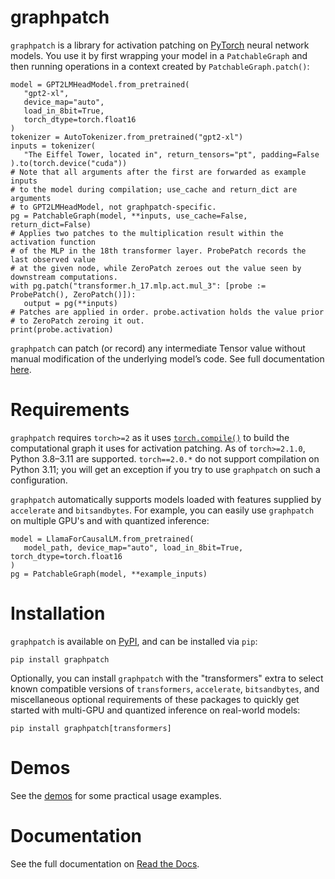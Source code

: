 # graphpatch

`graphpatch` is a library for activation patching on [PyTorch](https://pytorch.org/docs/stable/index.html)
neural network models. You use it by first wrapping your model in a `PatchableGraph` and then running
operations in a context created by
`PatchableGraph.patch()`:

```
model = GPT2LMHeadModel.from_pretrained(
   "gpt2-xl",
   device_map="auto",
   load_in_8bit=True,
   torch_dtype=torch.float16
)
tokenizer = AutoTokenizer.from_pretrained("gpt2-xl")
inputs = tokenizer(
   "The Eiffel Tower, located in", return_tensors="pt", padding=False
).to(torch.device("cuda"))
# Note that all arguments after the first are forwarded as example inputs
# to the model during compilation; use_cache and return_dict are arguments
# to GPT2LMHeadModel, not graphpatch-specific.
pg = PatchableGraph(model, **inputs, use_cache=False, return_dict=False)
# Applies two patches to the multiplication result within the activation function
# of the MLP in the 18th transformer layer. ProbePatch records the last observed value
# at the given node, while ZeroPatch zeroes out the value seen by downstream computations.
with pg.patch("transformer.h_17.mlp.act.mul_3": [probe := ProbePatch(), ZeroPatch()]):
   output = pg(**inputs)
# Patches are applied in order. probe.activation holds the value prior
# to ZeroPatch zeroing it out.
print(probe.activation)
```

`graphpatch` can patch (or record) any intermediate Tensor value without manual modification of the
underlying model’s code. See full documentation [here](https://graphpatch.readthedocs.io/en/latest/).

# Requirements
`graphpatch` requires `torch>=2` as it uses [`torch.compile()`](https://pytorch.org/docs/stable/generated/torch.compile.html#torch-compile) to build the
computational graph it uses for activation patching. As of `torch>=2.1.0`,
Python 3.8&ndash;3.11 are supported. `torch==2.0.*` do not support compilation on Python 3.11; you
will get an exception if you try to use `graphpatch` on such a configuration.

`graphpatch` automatically supports models loaded with features supplied by `accelerate` and
`bitsandbytes`. For example, you can easily use `graphpatch` on multiple GPU's and with quantized
inference:

```
model = LlamaForCausalLM.from_pretrained(
   model_path, device_map="auto", load_in_8bit=True, torch_dtype=torch.float16
)
pg = PatchableGraph(model, **example_inputs)
```

# Installation
`graphpatch` is available on [PyPI](https://pypi.org/project/graphpatch), and can be installed via `pip`:
```
pip install graphpatch
```

Optionally, you can install `graphpatch` with the "transformers" extra to select known compatible versions of `transformers`, `accelerate`, `bitsandbytes`, and miscellaneous optional requirements of these packages to quickly get started with multi-GPU and quantized inference on real-world models:
```
pip install graphpatch[transformers]
```

# Demos
See the [demos](https://github.com/evan-lloyd/graphpatch/tree/main/demos) for some practical usage examples.

# Documentation
See the full documentation on [Read the Docs](https://graphpatch.readthedocs.io/en/latest/).
